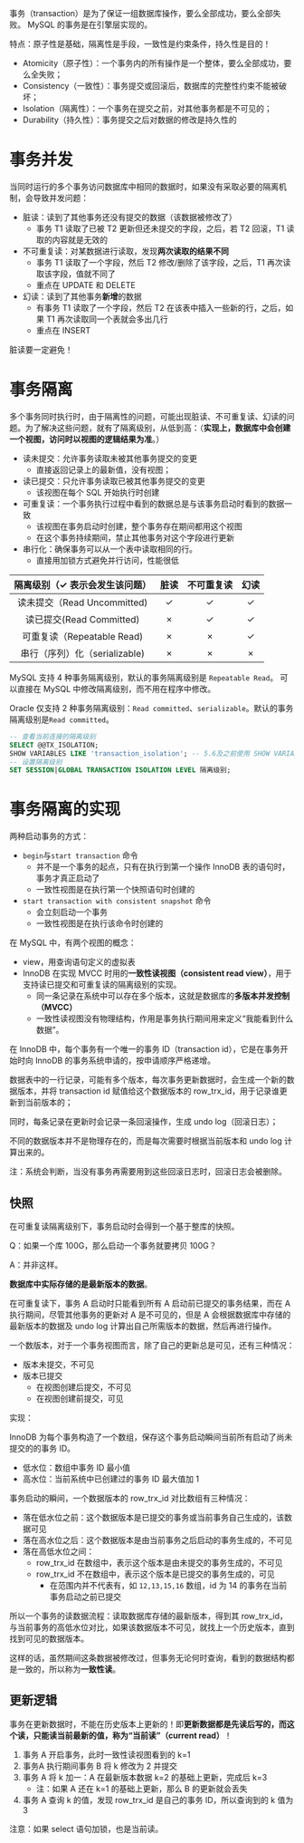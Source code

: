 事务（transaction）是为了保证一组数据库操作，要么全部成功，要么全部失败。 MySQL 的事务是在引擎层实现的。

特点：原子性是基础，隔离性是手段，一致性是约束条件，持久性是目的！

- Atomicity（原子性）：一个事务内的所有操作是一个整体，要么全部成功，要么全失败；
- Consistency（一致性）：事务提交或回滚后，数据库的完整性约束不能被破坏；
- Isolation（隔离性）：一个事务在提交之前，对其他事务都是不可见的；
- Durability（持久性）：事务提交之后对数据的修改是持久性的

# 事务并发

当同时运行的多个事务访问数据库中相同的数据时，如果没有采取必要的隔离机制，会导致并发问题：

- 脏读：读到了其他事务还没有提交的数据（该数据被修改了）
  - 事务 T1 读取了已被 T2 更新但还未提交的字段，之后，若 T2 回滚，T1 读取的内容就是无效的
- 不可重复读：对某数据进行读取，发现**两次读取的结果不同**
  - 事务 T1 读取了一个字段，然后 T2 修改/删除了该字段，之后，T1 再次读取该字段，值就不同了
  - 重点在 UPDATE 和 DELETE
- 幻读：读到了其他事务**新增**的数据
  - 有事务 T1 读取了一个字段，然后 T2 在该表中插入一些新的行，之后，如果 T1 再次读取同一个表就会多出几行
  - 重点在 INSERT

脏读要一定避免！

# 事务隔离

多个事务同时执行时，由于隔离性的问题，可能出现脏读、不可重复读、幻读的问题。为了解决这些问题，就有了隔离级别，从低到高：（**实现上，数据库中会创建一个视图，访问时以视图的逻辑结果为准**。）

- 读未提交：允许事务读取未被其他事务提交的变更
  - 直接返回记录上的最新值，没有视图；
- 读已提交：只允许事务读取已被其他事务提交的变更
  - 该视图在每个 SQL 开始执行时创建
- 可重复读：一个事务执行过程中看到的数据总是与该事务启动时看到的数据一致
  - 该视图在事务启动时创建，整个事务存在期间都用这个视图
  - 在这个事务持续期间，禁止其他事务对这个字段进行更新
- 串行化：确保事务可以从一个表中读取相同的行。
  - 直接用加锁方式避免并行访问，性能很低

| 隔离级别（✓ 表示会发生该问题） | 脏读 | 不可重复读 | 幻读 |
| :----------------------------: | :--: | :--------: | :--: |
|  读未提交（Read Uncommitted)   |  ✓   |     ✓      |  ✓   |
|    读已提交(Read Committed)    |  ×   |     ✓      |  ✓   |
|   可重复读（Repeatable Read)   |  ×   |     ×      |  ✓   |
| 串行（序列）化（serializable)  |  ×   |     ×      |  ×   |

MySQL 支持 4 种事务隔离级别，默认的事务隔离级别是 `Repeatable Read`。 可以直接在 MySQL 中修改隔离级别，而不用在程序中修改。

Oracle 仅支持 2 种事务隔离级别：`Read committed`、`serializable`。默认的事务隔离级别是`Read committed`。

```sql
-- 查看当前连接的隔离级别
SELECT @@TX_ISOLATION;
SHOW VARIABLES LIKE 'transaction_isolation'; -- 5.6及之前使用 SHOW VARIABLES LIKE 'tx_isolation';
-- 设置隔离级别
SET SESSION|GLOBAL TRANSACTION ISOLATION LEVEL 隔离级别;
```



# 事务隔离的实现

两种启动事务的方式：

- `begin`与`start transaction` 命令
  - 并不是一个事务的起点，只有在执行到第一个操作 InnoDB 表的语句时，事务才真正启动了
  - 一致性视图是在执行第一个快照语句时创建的
- `start transaction with consistent snapshot` 命令
  - 会立刻启动一个事务
  - 一致性视图是在执行该命令时创建的

在 MySQL 中，有两个视图的概念：

- view，用查询语句定义的虚拟表
- InnoDB 在实现 MVCC 时用的**一致性读视图（consistent read view）**，用于支持读已提交和可重复读的隔离级别的实现。
  - 同一条记录在系统中可以存在多个版本，这就是数据库的**多版本并发控制（MVCC）**
  - 一致性读视图没有物理结构，作用是事务执行期间用来定义“我能看到什么数据”。

在 InnoDB 中，每个事务有一个唯一的事务 ID（transaction id），它是在事务开始时向 InnoDB 的事务系统申请的，按申请顺序严格递增。

数据表中的一行记录，可能有多个版本，每次事务更新数据时，会生成一个新的数据版本，并将 transaction id 赋值给这个数据版本的 row_trx_id，用于记录谁更新到当前版本的；

同时，每条记录在更新时会记录一条回滚操作，生成 undo log（回滚日志）；

不同的数据版本并不是物理存在的，而是每次需要时根据当前版本和 undo log 计算出来的。

注：系统会判断，当没有事务再需要用到这些回滚日志时，回滚日志会被删除。

## 快照

在可重复读隔离级别下，事务启动时会得到一个基于整库的快照。

Q：如果一个库 100G，那么启动一个事务就要拷贝 100G？

A：并非这样。

**数据库中实际存储的是最新版本的数据**。

在可重复读下，事务 A 启动时只能看到所有 A 启动前已提交的事务结果，而在 A 执行期间，尽管其他事务的更新对 A 是不可见的，但是 A 会根据数据库中存储的最新版本的数据及 undo log 计算出自己所需版本的数据，然后再进行操作。

一个数版本，对于一个事务视图而言，除了自己的更新总是可见，还有三种情况：

- 版本未提交，不可见
- 版本已提交
  - 在视图创建后提交，不可见
  - 在视图创建前提交，可见

实现：

InnoDB 为每个事务构造了一个数组，保存这个事务启动瞬间当前所有启动了尚未提交的的事务 ID。

- 低水位：数组中事务 ID 最小值
- 高水位：当前系统中已创建过的事务 ID 最大值加 1

事务启动的瞬间，一个数据版本的 row_trx_id 对比数组有三种情况：

- 落在低水位之前：这个数据版本是已提交的事务或当前事务自己生成的，该数据可见
- 落在高水位之后：这个数据版本是由当前事务之后启动的事务生成的，不可见
- 落在高低水位之间：
  - row_trx_id 在数组中，表示这个版本是由未提交的事务生成的，不可见
  - row_trx_id 不在数组中，表示这个版本是已提交的事务生成的，可见
    - 在范围内并不代表有，如 `12,13,15,16` 数组，id 为 14 的事务在当前事务启动之前已提交

所以一个事务的读数据流程：读取数据库存储的最新版本，得到其 row_trx_id，与当前事务的高低水位对比，如果该数据版本不可见，就找上一个历史版本，直到找到可见的数据版本。

这样的话，虽然期间这条数据被修改过，但事务无论何时查询，看到的数据结构都是一致的，所以称为**一致性读**。

## 更新逻辑

事务在更新数据时，不能在历史版本上更新的！即**更新数据都是先读后写的，而这个读，只能读当前最新的值，称为“当前读”（current read）**！

1. 事务 A 开启事务，此时一致性读视图看到的 k=1
2. 事务A 执行期间事务 B 将 k 修改为 2 并提交
3. 事务 A 将 k 加一：A 在最新版本数据 k=2 的基础上更新，完成后 k=3
   - 注：如果 A 还在 k=1 的基础上更新，那么 B 的更新就会丢失
4. 事务 A 查询 k 的值，发现 row_trx_id 是自己的事务 ID，所以查询到的 k 值为 3

注意：如果 select 语句加锁，也是当前读。

















